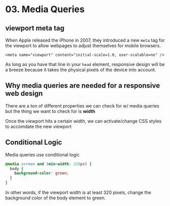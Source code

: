 # 03. Media Queries

## viewport meta tag

When Apple released the iPhone in 2007, they introduced a new `meta` tag for the viewport to allow webpages to adjust themselves for mobile browsers.

`<meta name="viewport" content="initial-scale=1.0, user-scalable=no" />`

As long as you have that line in your `head` element, responsive design will be a breeze because it takes the physical pixels of the device into account.

## Why media queries are needed for a responsive web design

There are a ton of different properties we can check for w/ media queries but the thing we want to check for is **width**

Once the viewport hits a certain width, we can activate/change CSS styles to accomdate the new viewport

## Conditional Logic

Media queries use conditional logic

```css
@media screen and (min-width: 320px) {
  body {
    background-color: green;
  }
}
```

In other words, if the viewport width is at least 320 pixels, change the background color of the body element to green.
